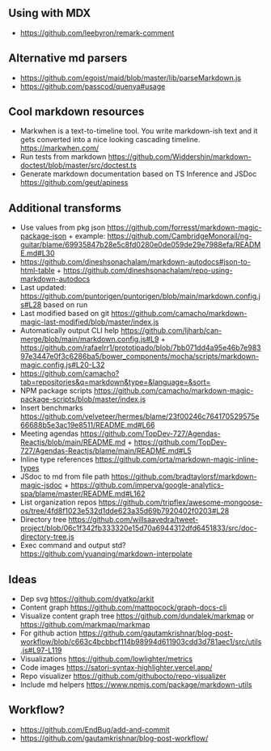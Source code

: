 

## Using with MDX

- https://github.com/leebyron/remark-comment

## Alternative md parsers

- https://github.com/egoist/maid/blob/master/lib/parseMarkdown.js
- https://github.com/passcod/quenya#usage

## Cool markdown resources

- Markwhen is a text-to-timeline tool. You write markdown-ish text and it gets converted into a nice looking cascading timeline. https://markwhen.com/
- Run tests from markdown https://github.com/Widdershin/markdown-doctest/blob/master/src/doctest.ts
- Generate markdown documentation based on TS Inference and JSDoc https://github.com/geut/apiness

## Additional transforms

- Use values from pkg json https://github.com/forresst/markdown-magic-package-json + example: https://github.com/CambridgeMonorail/ng-guitar/blame/69935847b28e5c8fd0280e0de059de29e7988efa/README.md#L30
- https://github.com/dineshsonachalam/markdown-autodocs#json-to-html-table + https://github.com/dineshsonachalam/repo-using-markdown-autodocs
- Last updated: https://github.com/puntorigen/puntorigen/blob/main/markdown.config.js#L28 based on run
- Last modified based on git https://github.com/camacho/markdown-magic-last-modified/blob/master/index.js
- Automatically output CLI help https://github.com/ljharb/can-merge/blob/main/markdown.config.js#L9 + https://github.com/rafaelrr1/prototipado/blob/7bb071dd4a95e46b7e98397e3447e0f3c6286ba5/bower_components/mocha/scripts/markdown-magic.config.js#L20-L32
- https://github.com/camacho?tab=repositories&q=markdown&type=&language=&sort=
- NPM package scripts https://github.com/camacho/markdown-magic-package-scripts/blob/master/index.js
- Insert benchmarks https://github.com/velveteer/hermes/blame/23f00246c764170529575e66688b5e3ac19e8511/README.md#L66
- Meeting agendas https://github.com/TopDev-727/Agendas-Reactjs/blob/main/README.md + https://github.com/TopDev-727/Agendas-Reactjs/blame/main/README.md#L5 
- Inline type references https://github.com/orta/markdown-magic-inline-types
- JSdoc to md from file path https://github.com/bradtaylorsf/markdown-magic-jsdoc + https://github.com/imperva/google-analytics-spa/blame/master/README.md#L162
- List organization repos https://github.com/tripflex/awesome-mongoose-os/tree/4fd8f1023e532d1dde623a35d69b7920402f0203#L28
- Directory tree https://github.com/willsaavedra/tweet-project/blob/06c1f342fb333320e15d70a6944312dfd6451833/src/doc-directory-tree.js
- Exec command and output std? https://github.com/yuanqing/markdown-interpolate

## Ideas

- Dep svg https://github.com/dyatko/arkit
- Content graph https://github.com/mattpocock/graph-docs-cli
- Visualize content graph tree https://github.com/dundalek/markmap or https://github.com/markmap/markmap
- For github action https://github.com/gautamkrishnar/blog-post-workflow/blob/c663c4bcbbcf114b98994d611903cdd3d781aec1/src/utils.js#L97-L119
- Visualizations https://github.com/lowlighter/metrics
- Code images https://satori-syntax-highlighter.vercel.app/
- Repo visualizer https://github.com/githubocto/repo-visualizer
- Include md helpers https://www.npmjs.com/package/markdown-utils

## Workflow?

- https://github.com/EndBug/add-and-commit
- https://github.com/gautamkrishnar/blog-post-workflow/